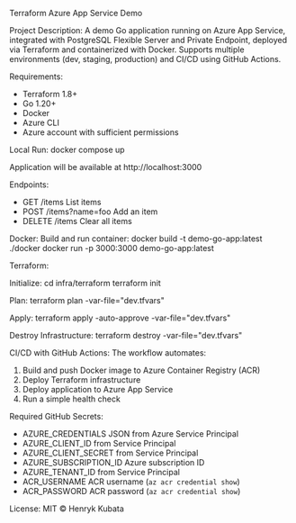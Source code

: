 Terraform Azure App Service Demo

Project Description:
A demo Go application running on Azure App Service, integrated with PostgreSQL Flexible Server and Private Endpoint, deployed via Terraform and containerized with Docker.
Supports multiple environments (dev, staging, production) and CI/CD using GitHub Actions.

Requirements:
- Terraform 1.8+
- Go 1.20+
- Docker
- Azure CLI
- Azure account with sufficient permissions

Local Run:
docker compose up

Application will be available at http://localhost:3000

Endpoints:
- GET /items         List items
- POST /items?name=foo  Add an item
- DELETE /items      Clear all items

Docker:
Build and run container:
docker build -t demo-go-app:latest ./docker
docker run -p 3000:3000 demo-go-app:latest

Terraform:

Initialize:
cd infra/terraform
terraform init

Plan:
terraform plan -var-file="dev.tfvars"

Apply:
terraform apply -auto-approve -var-file="dev.tfvars"

Destroy Infrastructure:
terraform destroy -var-file="dev.tfvars"

CI/CD with GitHub Actions:
The workflow automates:
1. Build and push Docker image to Azure Container Registry (ACR)
2. Deploy Terraform infrastructure
3. Deploy application to Azure App Service
4. Run a simple health check

Required GitHub Secrets:
- AZURE_CREDENTIALS       JSON from Azure Service Principal
- AZURE_CLIENT_ID         from Service Principal
- AZURE_CLIENT_SECRET     from Service Principal
- AZURE_SUBSCRIPTION_ID   Azure subscription ID
- AZURE_TENANT_ID         from Service Principal
- ACR_USERNAME            ACR username (`az acr credential show`)
- ACR_PASSWORD            ACR password (`az acr credential show`)

License:
MIT © Henryk Kubata
